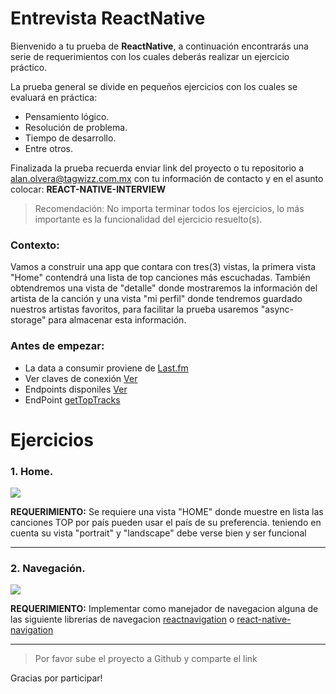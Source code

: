 # Entrevista ReactNative

Bienvenido a tu prueba de __ReactNative__, a continuación encontrarás una serie de requerimientos con los cuales deberás realizar un ejercicio práctico.

La prueba general se divide en pequeños ejercicios con los cuales se evaluará en práctica:
- Pensamiento lógico.
- Resolución de problema.
- Tiempo de desarrollo.
- Entre otros.


Finalizada la prueba recuerda enviar link del proyecto o tu repositorio a [alan.olvera@tagwizz.com.mx](mailto:alan.olvera@tagwizz.com.mx) con tu información de contacto y en el asunto colocar: 
__REACT-NATIVE-INTERVIEW__


> Recomendación: No importa terminar todos los ejercicios, lo más importante es la funcionalidad del ejercicio resuelto(s).

### Contexto:
Vamos a construir una app que contara con tres(3) vistas, la primera vista "Home" contendrá una lista de top canciones más escuchadas. También obtendremos una vista de "detalle" donde mostraremos la información del artista de la canción y una vista "mi perfil" donde tendremos guardado nuestros artistas favoritos, para facilitar la prueba usaremos "async-storage" para almacenar esta información.

### Antes de empezar:
- La data a consumir proviene de [Last.fm](https://www.last.fm/)
- Ver claves de conexión [Ver](https://gist.github.com/leifermendez/7f58f09792b0893982155a7fcfa4d9be)
- Endpoints disponiles [Ver](https://www.last.fm/api/)
- EndPoint [getTopTracks](https://www.last.fm/api/show/geo.getTopTracks)

# Ejercicios

### 1. Home.
![](https://i.imgur.com/uKF9mFk.png)

__REQUERIMIENTO:__
Se requiere una vista "HOME" donde muestre en lista las canciones TOP por país pueden usar el país de su preferencia.
teniendo en cuenta su vista "portrait" y  "landscape" debe verse bien y ser funcional
___
### 2. Navegación.
![](https://i.imgur.com/UUpeUJH.png)

__REQUERIMIENTO:__
Implementar como manejador de navegacion alguna de las siguiente librerias de navegacion [reactnavigation](https://reactnavigation.org/) o [react-native-navigation](https://github.com/wix/react-native-navigation)
___


> Por favor sube el proyecto a Github y comparte el link

Gracias por participar! 
